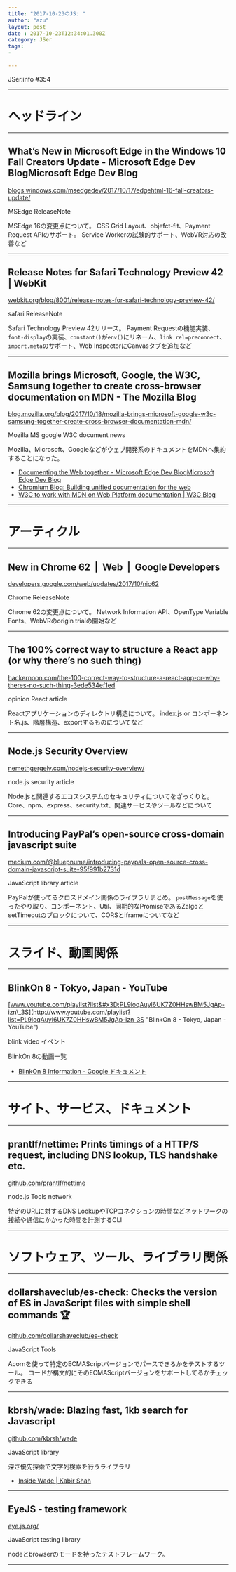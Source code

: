 ```yaml
---
title: "2017-10-23のJS: "
author: "azu"
layout: post
date : 2017-10-23T12:34:01.300Z
category: JSer
tags:
-

---
```


JSer.info #354

----

<h1 class="site-genre">ヘッドライン</h1>

----

## What’s New in Microsoft Edge in the Windows 10 Fall Creators Update - Microsoft Edge Dev BlogMicrosoft Edge Dev Blog
[blogs.windows.com/msedgedev/2017/10/17/edgehtml-16-fall-creators-update/](https://blogs.windows.com/msedgedev/2017/10/17/edgehtml-16-fall-creators-update/ "What’s New in Microsoft Edge in the Windows 10 Fall Creators Update - Microsoft Edge Dev BlogMicrosoft Edge Dev Blog")
<p class="jser-tags jser-tag-icon"><span class="jser-tag">MSEdge</span> <span class="jser-tag">ReleaseNote</span></p>

MSEdge 16の変更点について。
CSS Grid Layout、objefct-fit、Payment Request APIのサポート。
Service Workerの試験的サポート、WebVR対応の改善など


----

## Release Notes for Safari Technology Preview 42 | WebKit
[webkit.org/blog/8001/release-notes-for-safari-technology-preview-42/](https://webkit.org/blog/8001/release-notes-for-safari-technology-preview-42/ "Release Notes for Safari Technology Preview 42 | WebKit")
<p class="jser-tags jser-tag-icon"><span class="jser-tag">safari</span> <span class="jser-tag">ReleaseNote</span></p>

Safari Technology Preview 42リリース。
Payment Requestの機能実装、`font-display`の実装、`constant()`が`env()`にリネーム、`link rel=preconnect`、`import.meta`のサポート、Web InspectorにCanvasタブを追加など


----

## Mozilla brings Microsoft, Google, the W3C, Samsung together to create cross-browser documentation on MDN - The Mozilla Blog
[blog.mozilla.org/blog/2017/10/18/mozilla-brings-microsoft-google-w3c-samsung-together-create-cross-browser-documentation-mdn/](https://blog.mozilla.org/blog/2017/10/18/mozilla-brings-microsoft-google-w3c-samsung-together-create-cross-browser-documentation-mdn/ "Mozilla brings Microsoft, Google, the W3C, Samsung together to create cross-browser documentation on MDN - The Mozilla Blog")
<p class="jser-tags jser-tag-icon"><span class="jser-tag">Mozilla</span> <span class="jser-tag">MS</span> <span class="jser-tag">google</span> <span class="jser-tag">W3C</span> <span class="jser-tag">document</span> <span class="jser-tag">news</span></p>

Mozilla、Microsoft、Googleなどがウェブ開発系のドキュメントをMDNへ集約することになった。

- [Documenting the Web together - Microsoft Edge Dev BlogMicrosoft Edge Dev Blog](https://blogs.windows.com/msedgedev/2017/10/18/documenting-web-together-mdn-web-docs/ "Documenting the Web together - Microsoft Edge Dev BlogMicrosoft Edge Dev Blog")
- [Chromium Blog: Building unified documentation for the web](https://blog.chromium.org/2017/10/building-unified-documentation-for-web.html "Chromium Blog: Building unified documentation for the web")
- [W3C to work with MDN on Web Platform documentation | W3C Blog](https://www.w3.org/blog/2017/10/w3c-to-work-with-mdn-on-web-platform-documentation/ "W3C to work with MDN on Web Platform documentation | W3C Blog")

----
<h1 class="site-genre">アーティクル</h1>

----

## New in Chrome 62  |  Web  |  Google Developers
[developers.google.com/web/updates/2017/10/nic62](https://developers.google.com/web/updates/2017/10/nic62 "New in Chrome 62  |  Web  |  Google Developers")
<p class="jser-tags jser-tag-icon"><span class="jser-tag">Chrome</span> <span class="jser-tag">ReleaseNote</span></p>

Chrome 62の変更点について。
 Network Information API、OpenType Variable Fonts、WebVRのorigin trialの開始など


----

## The 100% correct way to structure a React app (or why there’s no such thing)
[hackernoon.com/the-100-correct-way-to-structure-a-react-app-or-why-theres-no-such-thing-3ede534ef1ed](https://hackernoon.com/the-100-correct-way-to-structure-a-react-app-or-why-theres-no-such-thing-3ede534ef1ed "The 100% correct way to structure a React app (or why there’s no such thing)")
<p class="jser-tags jser-tag-icon"><span class="jser-tag">opinion</span> <span class="jser-tag">React</span> <span class="jser-tag">article</span></p>

Reactアプリケーションのディレクトリ構造について。
index.js or コンポーネント名.js、階層構造、exportするものについてなど


----

## Node.js Security Overview
[nemethgergely.com/nodejs-security-overview/](https://nemethgergely.com/nodejs-security-overview/ "Node.js Security Overview")
<p class="jser-tags jser-tag-icon"><span class="jser-tag">node.js</span> <span class="jser-tag">security</span> <span class="jser-tag">article</span></p>

Node.jsと関連するエコスシステムのセキュリティについてをざっくりと。
Core、npm、express、security.txt、関連サービスやツールなどについて


----

## Introducing PayPal’s open-source cross-domain javascript suite
[medium.com/@bluepnume/introducing-paypals-open-source-cross-domain-javascript-suite-95f991b2731d](https://medium.com/@bluepnume/introducing-paypals-open-source-cross-domain-javascript-suite-95f991b2731d "Introducing PayPal’s open-source cross-domain javascript suite")
<p class="jser-tags jser-tag-icon"><span class="jser-tag">JavaScript</span> <span class="jser-tag">library</span> <span class="jser-tag">article</span></p>

PayPalが使ってるクロスドメイン関係のライブラリまとめ。
`postMessage`を使ったやり取り、コンポーネント、Util、同期的なPromiseであるZalgoとsetTimeoutのブロックについて、CORSとiframeについてなど


----
<h1 class="site-genre">スライド、動画関係</h1>

----

## BlinkOn 8 - Tokyo, Japan - YouTube
[www.youtube.com/playlist?list&#x3D;PL9ioqAuyl6UK7Z0HHswBM5JgAp-izn\_3S](http://www.youtube.com/playlist?list=PL9ioqAuyl6UK7Z0HHswBM5JgAp-izn_3S "BlinkOn 8 - Tokyo, Japan - YouTube")
<p class="jser-tags jser-tag-icon"><span class="jser-tag">blink</span> <span class="jser-tag">video</span> <span class="jser-tag">イベント</span></p>

BlinkOn 8の動画一覧

- [BlinkOn 8 Information - Google ドキュメント](https://docs.google.com/document/d/11Y1MK-jVQl_xlhFS8dds_6FsC70jQ_9aOtcWALBiz5k/edit "BlinkOn 8 Information - Google ドキュメント")

----
<h1 class="site-genre">サイト、サービス、ドキュメント</h1>

----

## prantlf/nettime: Prints timings of a HTTP/S request, including DNS lookup, TLS handshake etc.
[github.com/prantlf/nettime](https://github.com/prantlf/nettime "prantlf/nettime: Prints timings of a HTTP/S request, including DNS lookup, TLS handshake etc.")
<p class="jser-tags jser-tag-icon"><span class="jser-tag">node.js</span> <span class="jser-tag">Tools</span> <span class="jser-tag">network</span></p>

特定のURLに対するDNS LookupやTCPコネクションの時間などネットワークの接続や通信にかかった時間を計測するCLI


----
<h1 class="site-genre">ソフトウェア、ツール、ライブラリ関係</h1>

----

## dollarshaveclub/es-check: Checks the version of ES in JavaScript files with simple shell commands 🏆
[github.com/dollarshaveclub/es-check](https://github.com/dollarshaveclub/es-check "dollarshaveclub/es-check: Checks the version of ES in JavaScript files with simple shell commands 🏆")
<p class="jser-tags jser-tag-icon"><span class="jser-tag">JavaScript</span> <span class="jser-tag">Tools</span></p>

Acornを使って特定のECMAScriptバージョンでパースできるかをテストするツール。
コードが構文的にそのECMAScriptバージョンをサポートしてるかチェックできる


----

## kbrsh/wade: Blazing fast, 1kb search for Javascript
[github.com/kbrsh/wade](https://github.com/kbrsh/wade "kbrsh/wade: Blazing fast, 1kb search for Javascript")
<p class="jser-tags jser-tag-icon"><span class="jser-tag">JavaScript</span> <span class="jser-tag">library</span></p>

深さ優先探索で文字列検索を行うライブラリ

- [Inside Wade | Kabir Shah](https://blog.kabir.ml/posts/inside-wade.html "Inside Wade | Kabir Shah")

----

## EyeJS - testing framework
[eye.js.org/](https://eye.js.org/ "EyeJS - testing framework")
<p class="jser-tags jser-tag-icon"><span class="jser-tag">JavaScript</span> <span class="jser-tag">testing</span> <span class="jser-tag">library</span></p>

nodeとbrowserのモードを持ったテストフレームワーク。


----
